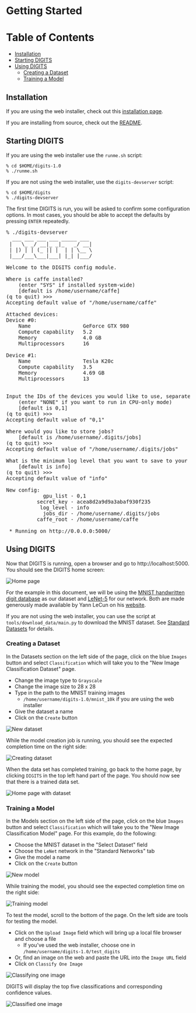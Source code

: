 # Getting Started

Table of Contents
=================
* [Installation](#installation)
* [Starting DIGITS](#starting-digits)
* [Using DIGITS](#using-digits)
    * [Creating a Dataset](#creating-a-dataset)
    * [Training a Model](#training-a-model)

## Installation

If you are using the web installer, check out this [installation page](WebInstall.md).

If you are installing from source, check out the [README](../README.md#installation).

## Starting DIGITS

If you are using the web installer use the `runme.sh` script:

    % cd $HOME/digits-1.0
    % ./runme.sh

If you are not using the web installer, use the `digits-devserver` script:

    % cd $HOME/digits
    % ./digits-devserver

The first time DIGITS is run, you will be asked to confirm some configuration options. In most cases, you should be able to accept the defaults by pressing `ENTER` repeatedly.

<pre>
% ./digits-devserver
  ___ ___ ___ ___ _____ ___
 |   \_ _/ __|_ _|_   _/ __|
 | |) | | (_ || |  | | \__ \
 |___/___\___|___| |_| |___/

Welcome to the DIGITS config module.

Where is caffe installed?
    (enter "SYS" if installed system-wide)
    [default is /home/username/caffe]
(q to quit) >>>
Accepting default value of "/home/username/caffe"

Attached devices:
Device #0:
    Name                 GeForce GTX 980
    Compute capability   5.2
    Memory               4.0 GB
    Multiprocessors      16

Device #1:
    Name                 Tesla K20c
    Compute capability   3.5
    Memory               4.69 GB
    Multiprocessors      13


Input the IDs of the devices you would like to use, separated by commas, in order of preference.
    (enter "NONE" if you want to run in CPU-only mode)
    [default is 0,1]
(q to quit) >>>
Accepting default value of "0,1"

Where would you like to store jobs?
    [default is /home/username/.digits/jobs]
(q to quit) >>>
Accepting default value of "/home/username/.digits/jobs"

What is the minimum log level that you want to save to your logfile? [error/warning/info/debug]
    [default is info]
(q to quit) >>>
Accepting default value of "info"

New config:
            gpu_list - 0,1
          secret_key - acea8d2a9d9a3abaf930f235
           log_level - info
            jobs_dir - /home/username/.digits/jobs
          caffe_root - /home/username/caffe

 * Running on http://0.0.0.0:5000/
</pre>

## Using DIGITS

Now that DIGITS is running, open a browser and go to http://localhost:5000.  You should see the DIGITS home screen:

![Home page](images/home-page-1.jpg)

For the example in this document, we will be using the [MNIST handwritten digit database](http://yann.lecun.com/exdb/mnist) as our dataset and [LeNet-5](http://yann.lecun.com/exdb/lenet/) for our network. Both are made generously made available by Yann LeCun on his [website](http://yann.lecun.com/).

If you are not using the web installer, you can use the script at `tools/download_data/main.py` to download the MNIST dataset. See [Standard Datasets](StandardDatasets.md) for details.

### Creating a Dataset

In the Datasets section on the left side of the page, click on the blue `Images` button and select `Classification` which will take you to the "New Image Classification Dataset" page.

* Change the image type to `Grayscale`
* Change the image size to 28 x 28
* Type in the path to the MNIST training images
  * `/home/username/digits-1.0/mnist_10k` if you are using the web installer
* Give the dataset a name
* Click on the `Create` button

![New dataset](images/new-dataset.jpg)

While the model creation job is running, you should see the expected completion time on the right side:

![Creating dataset](images/creating-dataset.jpg)

When the data set has completed training, go back to the home page, by clicking `DIGITS` in the top left hand part of the page.  You should now see that there is a trained data set.

![Home page with dataset](images/home-page-2.jpg)

### Training a Model

In the Models section on the left side of the page, click on the blue `Images` button and select `Classification` which will take you to the "New Image Classification Model" page.  For this example, do the following:
* Choose the MNIST dataset in the "Select Dataset" field
* Choose the `LeNet` network in the "Standard Networks" tab
* Give the model a name
* Click on the `Create` button

![New model](images/new-model.jpg)

While training the model, you should see the expected completion time on the right side:

![Training model](images/training-model.jpg)

To test the model, scroll to the bottom of the page.  On the left side are tools for testing the model.
* Click on the `Upload Image` field which will bring up a local file browser and choose a file
  * If you've used the web installer, choose one in `/home/username/digits-1.0/test_digits`
* Or, find an image on the web and paste the URL into the `Image URL` field
* Click on `Classify One Image`

![Classifying one image](images/classifying-one-image.jpg)

DIGITS will display the top five classifications and corresponding confidence values.

![Classified one image](images/classified-one-image.jpg)

